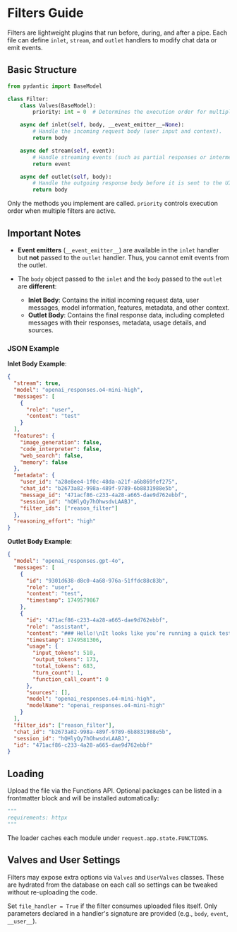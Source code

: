# Filters Guide

Filters are lightweight plugins that run before, during, and after a pipe. Each file can define `inlet`, `stream`, and `outlet` handlers to modify chat data or emit events.

## Basic Structure

```python
from pydantic import BaseModel

class Filter:
    class Valves(BaseModel):
        priority: int = 0  # Determines the execution order for multiple filters.

    async def inlet(self, body, __event_emitter__=None):
        # Handle the incoming request body (user input and context).
        return body

    async def stream(self, event):
        # Handle streaming events (such as partial responses or intermediate actions).
        return event

    async def outlet(self, body):
        # Handle the outgoing response body before it is sent to the UI.
        return body
```

Only the methods you implement are called. `priority` controls execution order when multiple filters are active.

## Important Notes

* **Event emitters** (`__event_emitter__`) are available in the `inlet` handler but **not** passed to the `outlet` handler. Thus, you cannot emit events from the outlet.
* The `body` object passed to the `inlet` and the `body` passed to the `outlet` are **different**:

  * **Inlet Body**: Contains the initial incoming request data, user messages, model information, features, metadata, and other context.
  * **Outlet Body**: Contains the final response data, including completed messages with their responses, metadata, usage details, and sources.

### JSON Example

**Inlet Body Example**:

```json
{
  "stream": true,
  "model": "openai_responses.o4-mini-high",
  "messages": [
    {
      "role": "user",
      "content": "test"
    }
  ],
  "features": {
    "image_generation": false,
    "code_interpreter": false,
    "web_search": false,
    "memory": false
  },
  "metadata": {
    "user_id": "a28e8ee4-1f0c-48da-a21f-a6b869fef275",
    "chat_id": "b2673a82-998a-489f-9789-6b8831988e5b",
    "message_id": "471acf86-c233-4a28-a665-dae9d762ebbf",
    "session_id": "hQHlyQy7hOhwsdvLAABJ",
    "filter_ids": ["reason_filter"]
  },
  "reasoning_effort": "high"
}
```

**Outlet Body Example**:

```json
{
  "model": "openai_responses.gpt-4o",
  "messages": [
    {
      "id": "9301d638-d8c0-4a68-976a-51ffdc88c83b",
      "role": "user",
      "content": "test",
      "timestamp": 1749579867
    },
    {
      "id": "471acf86-c233-4a28-a665-dae9d762ebbf",
      "role": "assistant",
      "content": "### Hello!\nIt looks like you’re running a quick test.",
      "timestamp": 1749581306,
      "usage": {
        "input_tokens": 510,
        "output_tokens": 173,
        "total_tokens": 683,
        "turn_count": 1,
        "function_call_count": 0
      },
      "sources": [],
      "model": "openai_responses.o4-mini-high",
      "modelName": "openai_responses.o4-mini-high"
    }
  ],
  "filter_ids": ["reason_filter"],
  "chat_id": "b2673a82-998a-489f-9789-6b8831988e5b",
  "session_id": "hQHlyQy7hOhwsdvLAABJ",
  "id": "471acf86-c233-4a28-a665-dae9d762ebbf"
}
```

## Loading

Upload the file via the Functions API. Optional packages can be listed in a frontmatter block and will be installed automatically:

```python
"""
requirements: httpx
"""
```

The loader caches each module under `request.app.state.FUNCTIONS`.

## Valves and User Settings

Filters may expose extra options via `Valves` and `UserValves` classes. These are hydrated from the database on each call so settings can be tweaked without re-uploading the code.

Set `file_handler = True` if the filter consumes uploaded files itself. Only parameters declared in a handler's signature are provided (e.g., `body`, `event`, `__user__`).

